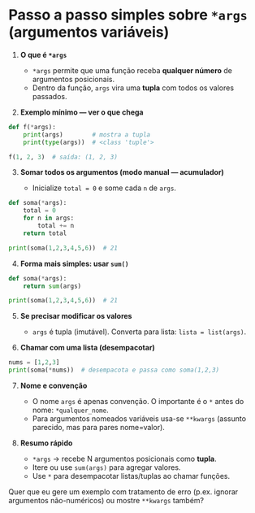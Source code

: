 # Passo a passo simples sobre `*args` (argumentos variáveis)

1. **O que é `*args`**

   * `*args` permite que uma função receba **qualquer número** de argumentos posicionais.
   * Dentro da função, `args` vira uma **tupla** com todos os valores passados.

2. **Exemplo mínimo — ver o que chega**

```python
def f(*args):
    print(args)        # mostra a tupla
    print(type(args))  # <class 'tuple'>

f(1, 2, 3)  # saída: (1, 2, 3)
```

3. **Somar todos os argumentos (modo manual — acumulador)**

   * Inicialize `total = 0` e some cada `n` de `args`.

```python
def soma(*args):
    total = 0
    for n in args:
        total += n
    return total

print(soma(1,2,3,4,5,6))  # 21
```

4. **Forma mais simples: usar `sum()`**

```python
def soma(*args):
    return sum(args)

print(soma(1,2,3,4,5,6))  # 21
```

5. **Se precisar modificar os valores**

   * `args` é tupla (imutável). Converta para lista: `lista = list(args)`.

6. **Chamar com uma lista (desempacotar)**

```python
nums = [1,2,3]
print(soma(*nums))  # desempacota e passa como soma(1,2,3)
```

7. **Nome e convenção**

   * O nome `args` é apenas convenção. O importante é o `*` antes do nome: `*qualquer_nome`.
   * Para argumentos nomeados variáveis usa-se `**kwargs` (assunto parecido, mas para pares nome=valor).

8. **Resumo rápido**

   * `*args` → recebe N argumentos posicionais como **tupla**.
   * Itere ou use `sum(args)` para agregar valores.
   * Use `*` para desempacotar listas/tuplas ao chamar funções.

Quer que eu gere um exemplo com tratamento de erro (p.ex. ignorar argumentos não-numéricos) ou mostre `**kwargs` também?

